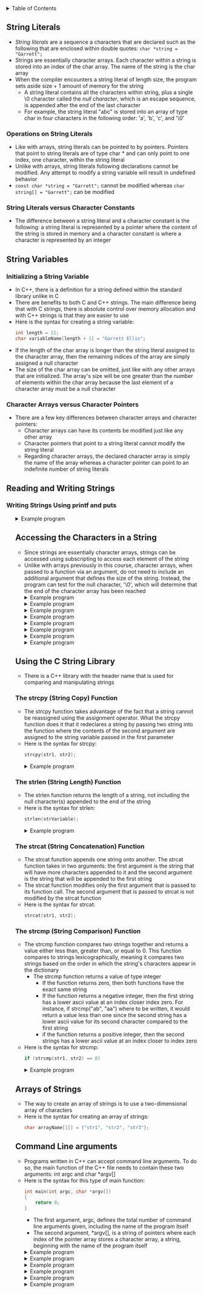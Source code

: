 <details>
<summary>Table of Contents</summary>
<ol>
  <li>
    <a href='#string-literals'>String Literals</a>
  </li> 
  <li>
    <a href='#string-variables'>String Variables</a>
  </li> 
  <li>
    <a href='#reading-and-writing-strings'>Reading and Writing Strings</a>
  </li> 
  <li>
    <a href='#accessing-the-characters-in-a-string'>Accessing the Characters in a Strings</a>
  </li> 
  <li>
    <a href='#command-line-arguments'>Command Line Arguments</a>
  </li> 
</ol>
</details>

## String Literals
<ul>
  <li><em>String literals</em> are a sequence a characters that are declared such as the following that are enclosed within double quotes: <code>char *string = "Garrett";</code></li>
  <li>Strings are essentially character arrays. Each character within a string is stored into an index of the char array. The name of the string is the char array</li>
  <li>When the compiler encounters a string literal of length size, the program sets aside size + 1 amount of memory for the string
    <ul>
      <li>A string literal contains all the characters within string, plus a single \0 character called the <em>null character</em>, which is an escape sequence, is appended after the end of the last character</li>
      <li>For example, the string literal "abc" is stored into an array of type char in four characters in the following order: 'a', 'b', 'c', and '\0'</li>   
    </ul>
  </li>   
</ul>  

### Operations on String Literals
<ul>
  <li>Like with arrays, string literals can be pointed to by pointers. Pointers that point to string literals are of type char * and can only point to one index, one character, within the string literal</li>
  <li>Unlike with arrays, string literals following declarations cannot be modified. Any attempt to modify a string variable will result in undefined behavior</li>  
  <li><code>const char *string = "Garrett";</code> cannot be modified whereas <code>char string[] = "Garrett";</code> can be modified</li>
</ul>   

### String Literals versus Character Constants
<ul>
  <li>The difference between a string literal and a character constant is the following: a string literal is represented by a pointer where the content of the string is stored in memory and a character constant is where a character is represented by an integer</li>
</ul>    

## String Variables
### Initializing a String Variable
<ul>
  <li>In C++, there is a definition for a string defined within the standard library unlike in C</li>
  <li>There are benefits to both C and C++ strings. The main difference being that with C strings, there is absolute control over memory allocation and with C++ strings is that they are easier to use</li>
  <li>Here is the syntax for creating a string variable:

```c
int length = 12;
char variableName[length + 1] = "Garrett Ellis";
```
  </li>    
  <li>If the length of the char array is longer than the string literal assigned to the character array, then the remaining indices of the array are simply assigned a null character</li>
  <li>The size of the char array can be omitted, just like with any other arrays that are initialized. The array's size will be one greater than the number of elements within the char array because the last element of a character array must be a null character</li>    
</ul>   

### Character Arrays versus Character Pointers
<ul>
  <li>There are a few key differences between character arrays and character pointers:
    <ul>
      <li>Character arrays can have its contents be modified just like any other array</li>
      <li>Character pointers that point to a string literal cannot modify the string literal</li>
      <li>Regarding character arrays, the declared character array is simply the name of the array whereas a character pointer can point to an indefinite number of string literals</li>
    </ul>
  </li>
</ul>   

## Reading and Writing Strings
### Writing Strings Using printf and puts
<ul>
  <details>
    <summary>Example program</summary>

```cpp
#include <iostream>
using namespace std;

int main()
{
    //variable declarations and initialization
    string str = "Garrett is amazing!";
    
    cout << str << endl;
    
    return 0;
}
```
<ul>  
  <details>
    <summary>Output</summary>
      <pre>
        <code>
Garrett is amazing!
        </code>
      </pre>  
    </details>
  </ul>  
  </details> 

## Accessing the Characters in a String
<ul>
  <li>Since strings are essentially character arrays, strings can be accessed using subscripting to access each element of the string</li>
  <li>Unlike with arrays previously in this course, character arrays, when passed to a function via an argument, do not need to include an additional argument that defines the size of the string. Instead, the program can test for the null character, '\0', which will determine that the end of the character array has been reached</li>
  <details>
    <summary>Example program</summary>

```cpp
#include <iostream>
using namespace std;
//What is the return value of f("cabd", "acad")?

//function prototype for f
int f(char *s, char *t)
{
    //variable declarations
    char *p1, *p2;
    
    //nested for loops
    for(p1 = s; *p1 != '\0'; p1++) {
        for(p2 = t; *p2 != '\0'; p2++)
            if (*p1 == *p2) break;
        if(*p2 == '\0') break;
    }
    
    return p1 – s;
}
```
<ul>  
  <details>
    <summary>Output</summary>
      <pre>
        <code>
2
        </code>
      </pre>  
    </details>
  </ul>
  </details> 
  <details>
    <summary>Example program</summary>

```cpp
//What does the following read_lines function do, assuming that n is larger than the size of the input string?

int read_line(char *str, int n)
{
    int ch, i = 0;

    while ((ch = getchar()) == ' ');
    *str++ = ch;
    i++;

    while ((ch = getchar()) != '\n') {
        if (i < n) {
            *str++ = ch;
            i++;
        }    
    }
    *str = '\0';
    return i;
}
```
<ul>  
  <details>
    <summary>Output</summary>
      <pre>
        <code>
This function appends on to an existing string. It will first skip over all white spaces. Once a non-white space character is entered by the user, it will continue to store the remainder of characters to the string. Once the user enters a new-line character, the while loop terminates and the null character is appended to the end of the string. No spaces are added between the existing string and the new characters within the char array
        </code>
      </pre>  
    </details>
  </ul>
  </details> 
  <details>
    <summary>Example program</summary>

```cpp
#include <iostream>
using namespace std;

void change(char *s) {
    while (*s) {
        *s = (*s == 'a') ? 'x' : *s;
        s++;
    }
}

int main() {
    char str[] = "banana";

    change(str);
    cout << str;

    return 0;
}
```
<ul>  
  <details>
    <summary>Output</summary>
      <pre>
        <code>
bxnxnx
        </code>
      </pre>  
    </details>
  </ul>
  </details> 
  <details>
    <summary>Example program</summary>

```cpp
//Complete the function is_all_uppercase so that it checks if all letters in an input string str are uppercase letters. The string str is composed of letters only. It must return 1 if all letters in str are uppercase, and 0 otherwise

int is_all_uppercase(char str[]) {
    int flag = 1;

    return flag;
}  
```
<ul>  
  <details>
    <summary>Output</summary>

```cpp
int is_all_uppercase(char str[]) {
    int flag = 1;

    for (char *ptr = str; *ptr != '\0'; ptr++)
        if (*ptr >= 'a' && *ptr <= 'z')
            flag = 0;

    return flag;
}  
```
  </details>
  </ul>  
  </details> 
  <details>
    <summary>Example program</summary>

```cpp
//Write the function that shifts a message. The function expects message to point to a string containing the message to be shifted; shift represents the amount by which each letter in the message to be shifted. Lower-case letters remain lower-case when shifted, and upper-case remain upper-case

void shift(char *message, int shift) {
    
} 
```
<ul>  
  <details>
    <summary>Output</summary>

```c
void shift(char *message, int shift) {
    for (; shift >= 26;)
        shift -= 26;
        
    for (; *message != '\0'; message++) {
        if (*message >= 'a' && *message <= 'z') {
            *message += shift;
            if (*message > 'z')
                *message = 'a' + (*message - 'z' - 1);
        }        

        else if (*message >= 'A' && *message <= 'Z') {
            *message += shift;
            if (*message > 'Z')
                *message = 'A' + (*message - 'Z' - 1);
        }        
    }    
}
```
  </details>
  </ul>  
  </details> 
  <details>
    <summary>Example program</summary>

```cpp
//Complete the following function that replaces every occurrence of a character x with another character y in a given string, without using the standard library function

void replace_char(char *, char, char) {
    
} 
```
<ul>  
  <details>
    <summary>Output</summary>

```cpp
#include <iostream>
using namespace std;

void replace_char(char *, char, char);

int main()
{
    char string[] = "Garrett";

    replace_char(string, 'r', 's');

    cout << string;

    return 0;
}

void replace_char(char *str, char x, char y) {
    for (char *ptr = str; *ptr != '\0'; ptr++)
        if (*ptr == x)
            *ptr = y;
}
```
  </details>
  </ul>  
  </details> 
  <details>
    <summary>Example program</summary>

```cpp
//Write a function reverse_string that reverses a given string in place

void reverse(char *str) {

}
```
<ul>  
  <details>
    <summary>Output</summary>

```cpp
#include <iostream>
using namespace std;

void r(char *str) {
    int characters = 0;

    for (char *ptr = str; *ptr != '\0'; ptr++)
        characters++;

    for (char *ptr = str, *ptrE = str + characters - 1; ptr < ptrE; ptr++, ptrE--) {
        char temp = *ptr;
        *ptr = *ptrE;
        *ptrE = temp;
    }    
}

int main()
{
    char string[100] = "Garrett";

    r(string);

    cout << string;

    return 0;
}
```
  </details>
  </ul>  
  </details> 
  <details>
    <summary>Example program</summary>

```cpp
//Write a function is_palindrome to check if a string is palindrome

int is_palindrome(const char *str) {

}
```
<ul>  
  <details>
    <summary>Output</summary>

```cpp
#include <iostream>
#include <string.h>
using namespace std;

int is_palindrome(char *str) {
    int strLength = strlen(str);
    int flag = 1;

    for (char *ptr = str, *ptrEnd = str + strLength - 1; ptr <= ptrEnd; ptr++, ptrEnd--)
        if (*ptr != *ptrEnd)
            flag = 0;

    return flag;        
}

int main()
{
    char string[100] = "GaGaG";
    int flag = is_palindrome(string);

    (flag == 1) ? (cout << string << " is a palindrome\n") : (cout << string << " is not a palindrome\n");

    return 0;
}
```
  </details>
  </ul>  
  </details> 
</ul>   

## Using the C String Library
<ul>
  <li>There is a C++ library with the header name <code><string.h></code> that is used for comparing and manipulating strings</li>
</ul>    

### The strcpy (String Copy) Function
<ul>
  <li>The strcpy function takes advantage of the fact that a string cannot be reassigned using the assignment operator. What the strcpy function does it that it redeclares a string by passing two string into the function where the contents of the second argument are assigned to the string variable passed in the first parameter</li>
  <li>Here is the syntax for strcpy:

```cpp
strcpy(str1, str2);
```
  </li>
  <details>
    <summary>Example program</summary>

```cpp
//Complete the program below so it calls the swap function and prints the words in the array w in alphabetical order

#include <iostream>
using namespace std;

void swap(char *a, char *b)
{
    char tmp[4];
    strcpy(tmp, a);
    strcpy(a, b);
    strcpy(b, tmp);
}

int main()
{
    char w[3][4] = {"dog", "rat", "cat"};


    for (int i = 0; i < 3; i++)
        cout << w[i] << endl;

    return 0;    
}
```
<ul>  
  <details>
    <summary>Output</summary>

```cpp
#include <iostream>
#include <string.h>
using namespace std;

void swap(char *a, char *b)
{
    char tmp[4];
    strcpy(tmp, a);
    strcpy(a, b);
    strcpy(b, tmp);
}

int main()
{
    char w[3][4] = {"dog", "rat", "cat"};

    for (int i = 0; i < 3; i++)
        for (int j = i; j < 3; j++)
            if (strcmp(w[i], w[j]) > 0)
                swap(w[i], w[j]);

    for (int i = 0; i < 3; i++)
        cout << w[i] << endl;

    return 0;    
}
```
  </details>
  </ul>
  </details> 
</ul>    

### The strlen (String Length) Function
<ul>
  <li>The strlen function returns the length of a string, not including the null character(s) appended to the end of the string</li>
  <li>Here is the syntax for strlen:

```c
strlen(strVariable);
```
  </li>
  <details>
    <summary>Example program</summary>

```cpp
//Write a program that finds the length of the longest word in an array of strings such as the following: char w[5][20] = {"apple", "banana", "kiwi", "grape", "mango"};
```
<ul>  
  <details>
    <summary>Output</summary>

```cpp
#include <iostream>
#include <string.h>
using namespace std;

int main()
{
    //variable declarations and initialization
    char w[5][20] = {"apple", "banana", "kiwi", "grape", "mango"};
    int longest = strlen(w[4]);

    //for loop which iterates through the array of strings and compares the length of each string to the length of the longest string thus far
    for (int i = 0; i < 5; i++)
        if (strlen(w[i]) > longest)
            longest = strlen(w[i]);

    cout << "The longest word in the array is " << longest << " characters long" << endl;        
}
```
  </details>
  </ul>
  </details> 
</ul>    

### The strcat (String Concatenation) Function
<ul>
  <li>The strcat function appends one string onto another. The strcat function takes in two arguments: the first argument is the string that will have more characters appended to it and the second argument is the string that will be appended to the first string</li>
  <li>The strcat function modifies only the first argument that is passed to its function call. The second argument that is passed to strcat is not modified by the strcat function</li>
  <li>Here is the syntax for strcat:

```cpp
strcat(str1, str2);
```
  </li>
</ul>    

### The strcmp (String Comparison) Function
<ul>
  <li>The strcmp function compares two strings together and returns a value either less than, greater than, or equal to 0. This function compares to strings lexicographically, meaning it compares two strings based on the order in which the string's characters appear in the dictionary
    <ul>
      <li>The strcmp function returns a value of type integer
        <ul>
          <li>If the function returns zero, then both functions have the exact same string</li>
          <li>If the function returns a negative integer, then the first string has a lower ascii value at an index closer index zero. For instance, if strcmp("ab", "aa") where to be written, it would return a value less than one since the second string has a lower ascii value for its second character compared to the first string</li>
          <li>if the function returns a positive integer, then the second strings has a lower ascii value at an index closer to index zero</li>
        </ul>
      </li>
    </ul>        
  </li> 
  <li>Here is the syntax for strcmp:

```cpp
if (strcmp(str1, str2) == 0)
```
  </li>
  <details>
    <summary>Example program</summary>

```cpp
//What will be the value of string s2 after the following statements have been executed?
strcpy(s1, "Program");
strcpy(s2, "Design");
if strcmp(s1, s2) < 0
    strcat(s1, s2);
else
    strcat(s2, s1);
```
<ul>  
  <details>
    <summary>Output</summary>
      <pre>
        <code>
"DesignProgram"
        </code>
      </pre>  
    </details>
  </ul>  
  </details> 
</ul>    

## Arrays of Strings
<ul>
  <li>The way to create an array of strings is to use a two-dimensional array of characters</li>
  <li>Here is the syntax for creating an array of strings:

```cpp
char arrayName[][] = {"str1", "str2", "str3"};
```
  </li>
</ul>    

## Command Line arguments
<ul>
  <li>Programs written in C++ can accept command line arguments. To do so, the main function of the C++ file needs to contain these two arguments: int argc and char *argv[]</li>
  <li>Here is the syntax for this type of main function:

```cpp
int main(int argc, char *argv[])
{
    return 0;
} 
```
  <ul>
      <li>The first argument, argc, defines the total number of command line arguments given, including the name of the program itself</li>
      <li>The second argument, *argv[], is a string of pointers where each index of the pointer array stores a character array, a string, beginning with the name of the program itself</li>
    </ul>    
  </li>    
  <details>
    <summary>Example program</summary>

```cpp
//Write a program which will echo its command-line argument in reverse order. Running the program by typing, ./a.out today and tomorrow, should produce the following output: tomorrow and today
```
<ul>  
  <details>
    <summary>Output</summary>
      
```cpp
#include <iostream>
using namespace std;

int main(int argc, char *argv[]) 
{
    char **ptrB = argv + 1, **ptrE = argv + argc - 1;

    for (; ptrB < ptrE; ++ptrB, --ptrE) {
        char temp[100];
        strcpy(temp, *ptrB);
        strcpy(*ptrB, *ptrE);
        strcpy(*ptrE, temp);
    }

    for (char **ptr = argv + 1; ptr < argv + argc; ++ptr)
        cout << *ptr << endl;

    return 0;
}
```
  </details>
  </ul>  
  </details> 
  <details>
    <summary>Example program</summary>

```cpp
//Write a program where the user provides command line-arguments and the program will check if the user's arguments are palindromic. For instance, the command-line ./a.out 1 20 5 20 1 has palindromic arguments, but the command-line ./a.out 1 20 5 20 2 does not have palindromic arguments
```
<ul>  
  <details>
    <summary>Output</summary>  

```cpp
#include <iostream>
#include <string.h>
using namespace std;

int main(int argc, char *argv[]) 
{
    char **ptrB = argv + 1, **ptrE = argv + argc - 1;
    int palindrome = 1;

    for (; ptrB <= ptrE; ptrB++, ptrE--) 
        if (strcmp(*ptrB, *ptrE) != 0) 
            palindrome = 0;

    (palindrome) ? (cout << "Palindrome") : (cout << "Not Palindrome");        

    return 0;
}
```
  </details>
  </ul>  
  </details> 
  <details>
    <summary>Example program</summary>

```cpp
//Write a program that takes a series of strings as command-line arguments, reverses each string, and concatenates them into a single string. The output should be printed as a single line. For example, if the command is ./program_name hello world, the output should be olleh dlrow.
```
<ul>  
  <details>
    <summary>Output</summary>

```cpp
#include <iostream>
#include <string.h>
using namespace std;

int main(int argc, char *argv[])
{
    char **ptr = argv + 1, final[argc], *finalPtr = final;
    
    for (; ptr < argv + argc; ptr++) {
        for (char *charPtr = *ptr + strlen(*ptr) - 1, *begin = *ptr; charPtr > begin; charPtr--, begin++) {
            char temp = *begin;
            *begin = *charPtr;
            *charPtr = temp;
        }    
        strcat(final, " ");
        strcat(final, *ptr);
    }    
    
    cout << final << endl;

    return 0;
}
```
  </details>
  </ul>  
  </details> 
  <details>
    <summary>Example program</summary>

```cpp
//Write a program that removes all vowels (both uppercase and lowercase) from a given string. Use only pointer manipulation--no indexing with [] or standard library functions.
```
<ul>  
  <details>
    <summary>Output</summary>

```cpp
#include <iostream>
#include <string.h>
using namespace std;

int main(int argc, char *argv[]) 
{
    char **ptr = argv + 1;

    for (; ptr < argv + argc; ptr++) 
        for (char *charPtr = *ptr; *charPtr != '\0'; charPtr++)
            if (*charPtr == 'a' || *charPtr == 'e' || *charPtr == 'i' || *charPtr == 'o' || *charPtr == 'u' || *charPtr == 'A' || *charPtr == 'E' || *charPtr == 'I' || *charPtr == 'O' || *charPtr == 'U') {
                for (char *copyPtr = charPtr; *copyPtr != '\0'; copyPtr++)
                    *copyPtr = *(copyPtr + 1);

                charPtr--;    
            }

    for (char **ptr = argv + 1; ptr < argv + argc; ptr++)
        cout << *ptr << endl;        

    return 0;
}     
```
  </details>
  </ul>  
  </details> 
  <details>
    <summary>Example program</summary>

```cpp
//Write a function that extracts the file extension from a given file name. If no extension exists, store an empty string in extension. Complete the following function:

void extract_extension(char *filename, char *extension) {
  
}
```
<ul>  
  <details>
    <summary>Output</summary>

```cpp
#include <iostream>
#include <string.h>
using namespace std;

void extract_extension(char *filename, char *extension) {
    char *tempPtr = extension;
    for (char *ptr = filename; *ptr != '\0'; ptr++)
        if (*ptr == '.')
            for (char *newPtr = ptr; *newPtr != '\0'; newPtr++)
                *tempPtr++ = *newPtr;
}

int main(int argc, char *argv[]) 
{
    char **ptr = argv + 1, extension[100] = {'\0'};

    extract_extension(*ptr, extension);    

    cout << extension << endl; 

    return 0;
}
```
  </details>
  </ul>  
  </details> 
  <details>
    <summary>Example program</summary>

```cpp
//Write a program that takes multiple strings as command-line arguments and counts the total number of vowels and consonants across all strings. Print the results to the console. The following function definition can be used to help

int count_vowels(char *str) {
  
}
```
<ul>  
  <details>
    <summary>Output</summary>

```cpp
#include <iostream>
#include <string.h>
using namespace std;

int count_vowels(char *str) {
    char *charPtr = str;
    int count = 0;

    for (; *charPtr != '\0'; charPtr++)
        if (*charPtr == 'a' || *charPtr == 'e' || *charPtr == 'i' || *charPtr == 'o' || *charPtr == 'u' || *charPtr == 'A' || *charPtr == 'E' || *charPtr == 'I' || *charPtr == 'O' || *charPtr == 'U')
            count++;

    return count;        
}

int main(int argc, char *argv[]) 
{
    char **ptr = argv + 1;
    int vowels = 0, consonants = 0;

    for (; ptr < argv + argc; ptr++) {
        vowels += count_vowels(*ptr);
        consonants += strlen(*ptr) - vowels;
    }    

    cout << "Vowels: " << vowels << "\nConsonants: " << consonants << endl;

    return 0;
}
```
  </details>
  </ul>  
  </details> 
</ul>    
